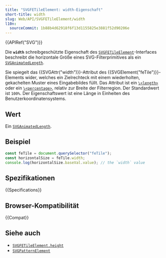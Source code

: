 ```yaml
---
title: "SVGFETileElement: width-Eigenschaft"
short-title: width
slug: Web/API/SVGFETileElement/width
l10n:
  sourceCommit: 1b88b4d62918f6f13d1155825e3881f52d90206e
---
```


{{APIRef("SVG")}}

Die **`width`** schreibgeschützte Eigenschaft des [`SVGFETileElement`](/de/docs/Web/API/SVGFETileElement)-Interfaces beschreibt die horizontale Größe eines SVG-Filterprimitives als ein [`SVGAnimatedLength`](/de/docs/Web/API/SVGAnimatedLength).

Sie spiegelt das {{SVGAttr("width")}}-Attribut des {{SVGElement("feTile")}}-Elements wider, welches ein Zielrechteck mit einem wiederholten, gekachelten Muster eines Eingabebildes füllt. Das Attribut ist ein [`\<length>`](/de/docs/Web/SVG/Guides/Content_type#length) oder ein [`\<percentage>`](/de/docs/Web/SVG/Guides/Content_type#percentage), relativ zur Breite der Filterregion. Der Standardwert ist `100%`. Der Eigenschaftswert ist eine Länge in Einheiten des Benutzerkoordinatensystems.

## Wert

Ein [`SVGAnimatedLength`](/de/docs/Web/API/SVGAnimatedLength).

## Beispiel

```js
const feTile = document.querySelector("feTile");
const horizontalSize = feTile.width;
console.log(horizontalSize.baseVal.value); // the `width` value
```

## Spezifikationen

{{Specifications}}

## Browser-Kompatibilität

{{Compat}}

## Siehe auch

- [`SVGFETileElement.height`](/de/docs/Web/API/SVGFETileElement/height)
- [`SVGPatternElement`](/de/docs/Web/API/SVGPatternElement)

